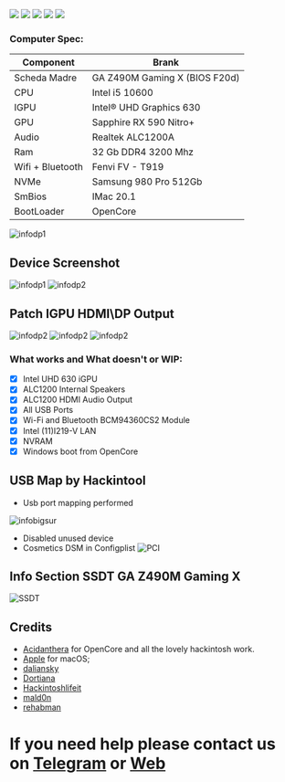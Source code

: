 [![](https://img.shields.io/badge/Gitter%20HL%20Community-Chat-informational?style=flat&logo=gitter&logoColor=white&color=ed1965)](https://gitter.im/Hackintosh-Life-IT/community)
[![](https://img.shields.io/badge/Reposity-Baio77-informational?style=flat&logo=apple&logoColor=white&color=9debeb)](https://github.com/Baio1977?tab=repositories)
[![](https://img.shields.io/badge/Telegram-HackintoshLifeIT-informational?style=flat&logo=telegram&logoColor=white&color=5fb659)](https://t.me/HackintoshLife_it)
[![](https://img.shields.io/badge/Facebook-HackintoshLifeIT-informational?style=flat&logo=facebook&logoColor=white&color=3a4dc9)](https://www.facebook.com/hackintoshlife/)
[![](https://img.shields.io/badge/Instagram-HackintoshLifeIT-informational?style=flat&logo=instagram&logoColor=white&color=8a178a)](https://www.instagram.com/hackintoshlife.it_official/)

### Computer Spec:
| Component        | Brank                              |
| ---------------- | ---------------------------------- |
| Scheda Madre     | GA Z490M Gaming X (BIOS F20d)      | 
| CPU              | Intel i5 10600                     | 
| IGPU             | Intel® UHD Graphics 630            |
| GPU              | Sapphire RX 590 Nitro+             |
| Audio            | Realtek ALC1200A                   |
| Ram              | 32 Gb DDR4 3200 Mhz                |
| Wifi + Bluetooth | Fenvi FV - T919                    |
| NVMe             | Samsung 980 Pro 512Gb              |
| SmBios           | IMac 20.1                          |
| BootLoader       | OpenCore                           |

![infodp1](./Screenshot/11.png)

## Device Screenshot
![infodp1](./Screenshot/4.png)
![infodp2](./Screenshot/5.png)

## Patch IGPU HDMI\DP Output
![infodp2](./Screenshot/8.png)
![infodp2](./Screenshot/9.png)
![infodp2](./Screenshot/10.png)

### What works and What doesn't or WIP:
- [x] Intel UHD 630 iGPU
- [x] ALC1200 Internal Speakers
- [x] ALC1200 HDMI Audio Output
- [x] All USB Ports 
- [x] Wi-Fi and Bluetooth BCM94360CS2 Module
- [x] Intel (11)I219-V LAN
- [x] NVRAM
- [x] Windows boot from OpenCore

## USB Map by Hackintool
- Usb port mapping performed

![infobigsur](./Screenshot/3.png)
- Disabled unused device
- Cosmetics DSM in Configplist
![PCI](./Screenshot/7.png)

## Info Section SSDT GA Z490M Gaming X

![SSDT](./Screenshot/6.png)

## Credits

- [Acidanthera](https://github.com/acidanthera) for OpenCore and all the lovely hackintosh work.
- [Apple](https://apple.com) for macOS;
- [daliansky](https://github.com/daliansky)
- [Dortiana](https://github.com/dortania)
- [Hackintoshlifeit](https://github.com/Hackintoshlifeit)
- [mald0n](https://github.com/MaLd0n)
- [rehabman](https://github.com/RehabMan)

# If you need help please contact us on [Telegram](https://t.me/HackintoshLife_it) or [Web](https://www.hackintoshlife.it/)
